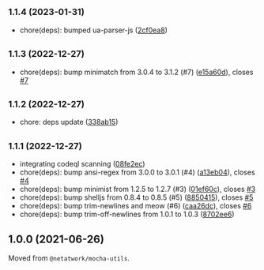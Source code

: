 ## <small>1.1.4 (2023-01-31)</small>

* chore(deps): bumped ua-parser-js ([2cf0ea8](https://github.com/Netatwork-de/spy/commit/2cf0ea8))

## <small>1.1.3 (2022-12-27)</small>

* chore(deps): bump minimatch from 3.0.4 to 3.1.2 (#7) ([e15a60d](https://github.com/Netatwork-de/spy/commit/e15a60d)), closes [#7](https://github.com/Netatwork-de/spy/issues/7)

## <small>1.1.2 (2022-12-27)</small>

* chore: deps update ([338ab15](https://github.com/Netatwork-de/spy/commit/338ab15))

## <small>1.1.1 (2022-12-27)</small>

* integrating codeql scanning ([08fe2ec](https://github.com/Netatwork-de/spy/commit/08fe2ec))
* chore(deps): bump ansi-regex from 3.0.0 to 3.0.1 (#4) ([a13eb04](https://github.com/Netatwork-de/spy/commit/a13eb04)), closes [#4](https://github.com/Netatwork-de/spy/issues/4)
* chore(deps): bump minimist from 1.2.5 to 1.2.7 (#3) ([01ef60c](https://github.com/Netatwork-de/spy/commit/01ef60c)), closes [#3](https://github.com/Netatwork-de/spy/issues/3)
* chore(deps): bump shelljs from 0.8.4 to 0.8.5 (#5) ([8850415](https://github.com/Netatwork-de/spy/commit/8850415)), closes [#5](https://github.com/Netatwork-de/spy/issues/5)
* chore(deps): bump trim-newlines and meow (#6) ([caa26dc](https://github.com/Netatwork-de/spy/commit/caa26dc)), closes [#6](https://github.com/Netatwork-de/spy/issues/6)
* chore(deps): bump trim-off-newlines from 1.0.1 to 1.0.3 ([8702ee6](https://github.com/Netatwork-de/spy/commit/8702ee6))

## 1.0.0 (2021-06-26)

Moved from `@netatwork/mocha-utils`.
